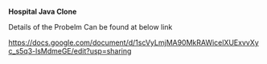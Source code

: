 **Hospital Java Clone**

Details of the Probelm Can be found at below link

https://docs.google.com/document/d/1scVyLmjMA90MkRAWicelXUExvvXyc_s5q3-lsMdmeGE/edit?usp=sharing
